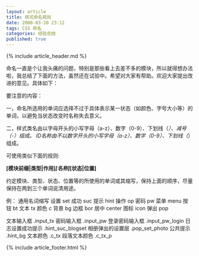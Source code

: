 ```yaml
---
layout: article
title: 样式命名规则
date: 2008-03-20 23:12
tags: CSS 命名
categories: 经验总结
published: true
---
```


{% include  article_header.md %}

命名一直是个让我头痛的问题，特别是那些看上去差不多的模块，所以就得想办法啦，我总结了下面的方法，虽然还在试验中。希望对大家有帮助。欢迎大家提出改进的意见。具体如下：

要注意的内容：

一，命名所选用的单词应选择不过于具体表示某一状态（如颜色、字号大小等）的单词，以避免当状态改变时名称失去意义。

二，样式类名由以字母开头的小写字母（a-z）、数字（0-9）、下划线（_）、减号（-）组成。
ID名称由不以数字开头的小写字母（a-z）、数字（0-9）、下划线（_）组成。

可使用类似下面的规则:

**[模块前缀\|类型\|作用]_[名称]_[状态\|位置]**

约定模块、类型、状态、位置等的所使用的单词或其缩写，保持上面的顺序，尽量保持在两到三个单词说清用途。

例：
通用名词缩写
设置 set
成功 suc
提示 hint
操作 op
密码 pw
菜单 menu
按钮 bt
文本 tx
颜色 c
背景 bg
边框 bor
居中 center
图标 icon
弹出 pop

文本输入框 .input_tx
密码输入框 .input_pw
登录密码输入框 .input_pw_login
日志设置成功提示 .hint_suc_blogset
相册弹出的设置层 .pop_set_photo
公共提示 .hint_bg
文本颜色 .c_tx
段落文本颜色 .c_tx_p

{% include article_footer.html %}
